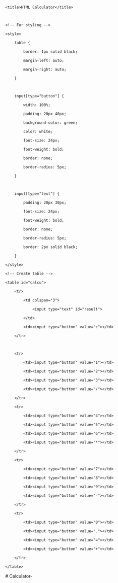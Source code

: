 
<!DOCTYPE html> 

<html> 

  

<head> 

    <title>HTML Calculator</title> 

  

    <!-- For styling -->

    <style> 

        table { 

            border: 1px solid black; 

            margin-left: auto; 

            margin-right: auto; 

        } 

          

        input[type="button"] { 

            width: 100%; 

            padding: 20px 40px; 

            background-color: green; 

            color: white; 

            font-size: 24px; 

            font-weight: bold; 

            border: none; 

            border-radius: 5px; 

        } 

          

        input[type="text"] { 

            padding: 20px 30px; 

            font-size: 24px; 

            font-weight: bold; 

            border: none; 

            border-radius: 5px; 

            border: 2px solid black; 

        } 

    </style> 

</head> 

  

<body> 

  

    <!-- Create table -->

    <table id="calcu"> 

        <tr> 

            <td colspan="3"> 

                <input type="text" id="result"> 

            </td> 

            <td><input type="button" value="c"></td> 

        </tr> 

  

        <tr> 

            <td><input type="button" value="1"></td> 

            <td><input type="button" value="2"></td> 

            <td><input type="button" value="3"></td> 

            <td><input type="button" value="/"></td> 

        </tr> 

        <tr> 

            <td><input type="button" value="4"></td> 

            <td><input type="button" value="5"></td> 

            <td><input type="button" value="6"></td> 

            <td><input type="button" value="*"></td> 

        </tr> 

        <tr> 

            <td><input type="button" value="7"></td> 

            <td><input type="button" value="8"></td> 

            <td><input type="button" value="9"></td> 

            <td><input type="button" value="-"></td> 

        </tr> 

        <tr> 

            <td><input type="button" value="0"></td> 

            <td><input type="button" value="."></td> 

            <td><input type="button" value="="></td> 

            <td><input type="button" value="+"></td> 

        </tr> 

    </table> 

</body> 

  

</html>  # Calculator-